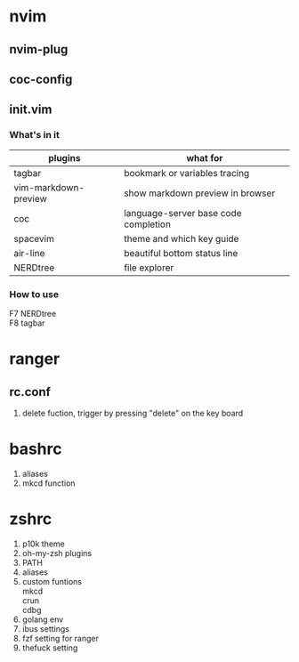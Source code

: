 # nvim

## nvim-plug  

## coc-config  

## init.vim  

### What's in it

| plugins | what for |
| ------ | ------ |
| tagbar | bookmark or variables tracing |
| vim-markdown-preview | show markdown preview in browser |
| coc | language-server base code completion |
| spacevim | theme and which key guide |
| air-line | beautiful bottom status line |
| NERDtree | file explorer |

### How to use
F7 NERDtree  
F8 tagbar

# ranger

## rc.conf

1. delete fuction, trigger by pressing "delete" on the key board

# bashrc

1. aliases
2. mkcd function

# zshrc

1. p10k theme
2. oh-my-zsh plugins
3. PATH
4. aliases
5. custom funtions  
mkcd  
crun  
cdbg
6. golang env
7. ibus settings
8. fzf setting for ranger
9. thefuck setting